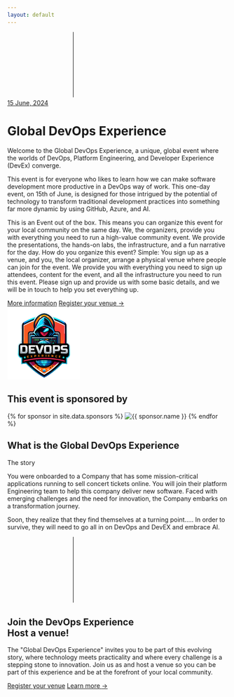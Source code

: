 ```yaml
---
layout: default
---
```


<div class="bg-gray-900">
    <main>
      <!-- Hero section -->
      <div class="relative isolate overflow-hidden">
        <svg class="absolute inset-0 -z-10 h-full w-full stroke-white/10 [mask-image:radial-gradient(100%_100%_at_top_right,white,transparent)]" aria-hidden="true">
          <defs>
            <pattern id="983e3e4c-de6d-4c3f-8d64-b9761d1534cc" width="200" height="200" x="50%" y="-1" patternUnits="userSpaceOnUse">
              <path d="M.5 200V.5H200" fill="none" />
            </pattern>
          </defs>
          <svg x="50%" y="-1" class="overflow-visible fill-gray-800/20">
            <path d="M-200 0h201v201h-201Z M600 0h201v201h-201Z M-400 600h201v201h-201Z M200 800h201v201h-201Z" stroke-width="0" />
          </svg>
          <rect width="100%" height="100%" stroke-width="0" fill="url(#983e3e4c-de6d-4c3f-8d64-b9761d1534cc)" />
        </svg>
        <div class="absolute left-[calc(50%-4rem)] top-10 -z-10 transform-gpu blur-3xl sm:left-[calc(50%-18rem)] lg:left-48 lg:top-[calc(50%-30rem)] xl:left-[calc(50%-24rem)]" aria-hidden="true">
          <div class="aspect-[1108/632] w-[69.25rem] bg-gradient-to-r from-[#80caff] to-[#4f46e5] opacity-20" style="clip-path: polygon(73.6% 51.7%, 91.7% 11.8%, 100% 46.4%, 97.4% 82.2%, 92.5% 84.9%, 75.7% 64%, 55.3% 47.5%, 46.5% 49.4%, 45% 62.9%, 50.3% 87.2%, 21.3% 64.1%, 0.1% 100%, 5.4% 51.1%, 21.4% 63.9%, 58.9% 0.2%, 73.6% 51.7%)"></div>
        </div>
        <div class="mx-auto max-w-7xl px-6 pb-24 pt-10 sm:pb-40 lg:flex lg:px-8 lg:pt-40">
          <div class="mx-auto max-w-2xl flex-shrink-0 lg:mx-0 lg:max-w-xl lg:pt-8">           
            <div class="mt-24 sm:mt-32 lg:mt-16">
              <a href="#" class="inline-flex space-x-6">
                <span class="rounded-full bg-indigo-500/10 px-3 py-1 text-xl font-semibold leading-6 text-indigo-400 ring-1 ring-inset ring-indigo-500/20">15 June, 2024</span>                
              </a>
            </div>
            <h1 class="mt-10 text-4xl font-bold tracking-tight text-white sm:text-6xl">Global DevOps Experience</h1>
            <p class="mt-6 text-lg leading-8 text-gray-300">Welcome to the <span class="font-bold tracking-tight text-white">Global DevOps Experience</span>,&nbsp;a unique, global event where the worlds of DevOps, Platform Engineering, and Developer Experience (DevEx) converge. </p>
             <p class="mt-6 text-lg leading-8 text-gray-300">This event is for everyone who likes to learn how we can make software development more productive in a DevOps way of work. This one-day event, on <time datetime="2024-06-15">15th of June</time>, is designed for those intrigued by the potential of technology to transform traditional development practices into something far more dynamic by using GitHub, Azure, and AI.</p>
             <p class="mt-6 text-lg leading-8 text-gray-300">This is an Event out of the box. This means you can organize this event for your local community on the same day. We, the organizers, provide you with everything you need to run a high-value community event. We provide the presentations, the hands-on labs, the infrastructure, and a fun narrative for the day. How do you organize this event? Simple: You sign up as a venue, and you, the local organizer, arrange a physical venue where people can join for the event. We provide you with everything you need to sign up attendees, content for the event, and all the infrastructure you need to run this event. Please sign up and provide us with some basic details, and we will be in touch to help you set everything up.</p>
            <div class="mt-10 flex items-center gap-x-6">
              <a href="#more" class="rounded-md bg-indigo-500 px-3.5 py-2.5 text-sm font-semibold text-white shadow-sm hover:bg-indigo-400 focus-visible:outline focus-visible:outline-2 focus-visible:outline-offset-2 focus-visible:outline-indigo-400">More information</a>
              <a href="{{ '/register' | relative_url }}" class="text-sm font-semibold leading-6 text-white">Register your venue <span aria-hidden="true">→</span></a>
            </div>
          </div>
          <div class="mx-auto mt-16 flex max-w-2xl sm:mt-24 lg:ml-10 lg:mr-0 lg:mt-0 lg:max-w-none lg:flex-none">
            <img class="h-120" width="33%" src="images/Logo-trans.png" alt="Global DevOps Experience">
            <!-- <div class="max-w-3xl flex-none sm:max-w-5xl lg:max-w-none" id="globeContainer">               
            </div> -->
          </div>
        </div> 
      </div>
      <!-- Logo cloud -->
      <div class="mx-auto mt-8 max-w-7xl px-6 sm:mt-16 lg:px-8">
        <h2 class="text-center text-lg font-semibold leading-8 text-white">This event is sponsored by</h2>
        <div class="mx-auto mt-10 grid max-w-lg grid-cols-3 items-center gap-x-8 gap-y-10 sm:max-w-xl sm:grid-cols-2 sm:gap-x-10 lg:mx-0 lg:max-w-none lg:grid-cols-3">
          <!-- Loop through the site.data.sponsors -->
          {% for sponsor in site.data.sponsors %}
          <img class="col-span-2 max-h-12 w-full object-contain lg:col-span-1" src="{{ sponsor.logo }}" alt="{{ sponsor.name }}" width="158" height="48">
          {% endfor %}   
        </div>
      </div>
      <!-- Feature section -->
      <div class="mx-auto mt-32 max-w-7xl px-6 sm:mt-26 lg:px-8" id="more">
        <div class="mx-auto  text-center">
          <h2 class="text-base font-semibold leading-7 text-indigo-400">What is the Global DevOps Experience</h2>
          <p class="mt-2 text-3xl font-bold tracking-tight text-white sm:text-4xl">The story</p>
          <p class="mt-6 text-lg leading-8 text-gray-300 text-justify">You were onboarded to a Company that has some mission-critical applications running to sell concert tickets online. You will join their platform Engineering team to help this company deliver new software. Faced with emerging challenges and the need for innovation, the Company embarks on a transformation journey.</p>
          <p class="mt-6 text-lg leading-8 text-gray-300 text-justify">Soon, they realize that they find themselves at a turning point..... In order to survive, they will need to go all in on DevOps and DevEX and embrace AI.</p>
        </div>
      </div>
      <!-- Stats -->
      <!-- <div class="mx-auto mt-32 max-w-7xl px-6 sm:mt-26 lg:px-8">
        <div class="mx-auto max-w-2xl lg:mx-0 lg:max-w-xl">
          <h2 class="text-base font-semibold leading-8 text-indigo-400">Our track record</h2>
          <p class="mt-2 text-3xl font-bold tracking-tight text-white sm:text-4xl">Trusted by thousands of developers&nbsp;worldwide</p>
          <p class="mt-6 text-lg leading-8 text-gray-300">Our past events include the Global DevOps Bootcamps in 2017, 2018, and 2019, where we delighted over 10.000 developers all across the globe in 35 countries and 90 different venues.</p>
        </div>
        <dl class="mx-auto mt-16 grid max-w-2xl grid-cols-1 gap-x-8 gap-y-10 text-white sm:mt-20 sm:grid-cols-2 sm:gap-y-16 lg:mx-0 lg:max-w-none lg:grid-cols-4">
          <div class="flex flex-col gap-y-3 border-l border-white/10 pl-6">
            <dt class="text-sm leading-6">Developers on the platform</dt>
            <dd class="order-first text-3xl font-semibold tracking-tight">10,000+</dd>
          </div>
          <div class="flex flex-col gap-y-3 border-l border-white/10 pl-6">
            <dt class="text-sm leading-6">Daily requests</dt>
            <dd class="order-first text-3xl font-semibold tracking-tight">900m+</dd>
          </div>
          <div class="flex flex-col gap-y-3 border-l border-white/10 pl-6">
            <dt class="text-sm leading-6">Uptime guarantee</dt>
            <dd class="order-first text-3xl font-semibold tracking-tight">99.9%</dd>
          </div>
        </dl>
      </div> -->
      <!-- CTA section -->
      <div class="relative isolate mt-4 px-6 py-32 sm:mt-16 sm:py-40 lg:px-8">
        <svg class="absolute inset-0 -z-10 h-full w-full stroke-white/10 [mask-image:radial-gradient(100%_100%_at_top_right,white,transparent)]" aria-hidden="true">
          <defs>
            <pattern id="1d4240dd-898f-445f-932d-e2872fd12de3" width="200" height="200" x="50%" y="0" patternUnits="userSpaceOnUse">
              <path d="M.5 200V.5H200" fill="none" />
            </pattern>
          </defs>
          <svg x="50%" y="0" class="overflow-visible fill-gray-800/20">
            <path d="M-200 0h201v201h-201Z M600 0h201v201h-201Z M-400 600h201v201h-201Z M200 800h201v201h-201Z" stroke-width="0" />
          </svg>
          <rect width="100%" height="100%" stroke-width="0" fill="url(#1d4240dd-898f-445f-932d-e2872fd12de3)" />
        </svg>
        <div class="absolute inset-x-0 top-10 -z-10 flex transform-gpu justify-center overflow-hidden blur-3xl" aria-hidden="true">
          <div class="aspect-[1108/632] w-[69.25rem] flex-none bg-gradient-to-r from-[#80caff] to-[#4f46e5] opacity-20" style="clip-path: polygon(73.6% 51.7%, 91.7% 11.8%, 100% 46.4%, 97.4% 82.2%, 92.5% 84.9%, 75.7% 64%, 55.3% 47.5%, 46.5% 49.4%, 45% 62.9%, 50.3% 87.2%, 21.3% 64.1%, 0.1% 100%, 5.4% 51.1%, 21.4% 63.9%, 58.9% 0.2%, 73.6% 51.7%)"></div>
        </div>
        <div class="mx-auto max-w-7xl text-center px-6 sm:mt-26 lg:px-8">
          <h2 class="text-3xl font-bold tracking-tight text-white sm:text-4xl">Join the DevOps Experience<br>Host a venue!</h2>
          <p class="mx-auto mt-6  text-lg leading-8 text-justify text-gray-300">The "Global DevOps Experience" invites you to be part of this evolving story, where technology meets practicality and where every challenge is a stepping stone to innovation. Join us as and host a venue so you can be part of this experience and be at the forefront of your local community.</p>
          <div class="mt-10 flex items-center justify-center gap-x-6">
            <a href="{{ '/register' | relative_url }}" class="rounded-md bg-white px-3.5 py-2.5 text-sm font-semibold text-gray-900 shadow-sm hover:bg-gray-100 focus-visible:outline focus-visible:outline-2 focus-visible:outline-offset-2 focus-visible:outline-white">Register your venue</a>
            <a href="#more" class="text-sm font-semibold leading-6 text-white">Learn more <span aria-hidden="true">→</span></a>
          </div>
        </div>
      </div>
    </main>
  
  
  </div>
  
  <!-- <script src="//unpkg.com/three"></script>
<!-- <script src="{{ '/assets/js/TrackballControls.js' | relative_url }}"></script> 
<script src="//unpkg.com/three-globe"></script>
<script src="{{ '/assets/js/globe.js' | relative_url }}"></script> -->